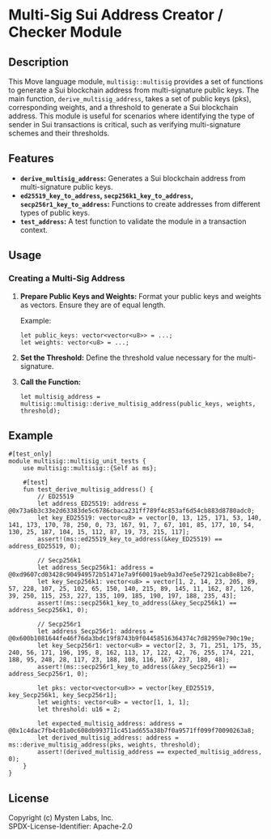 
# Multi-Sig Sui Address Creator / Checker Module

## Description
This Move language module, `multisig::multisig` provides a set of functions to generate a Sui blockchain address from multi-signature public keys. The main function, `derive_multisig_address`, takes a set of public keys (pks), corresponding weights, and a threshold to generate a Sui blockchain address. This module is useful for scenarios where identifying the type of sender in Sui transactions is critical, such as verifying multi-signature schemes and their thresholds.

## Features
- **`derive_multisig_address`:** Generates a Sui blockchain address from multi-signature public keys.
- **`ed25519_key_to_address`, `secp256k1_key_to_address`, `secp256r1_key_to_address`:** Functions to create addresses from different types of public keys.
- **`test_address`:** A test function to validate the module in a transaction context.

## Usage
### Creating a Multi-Sig Address
1. **Prepare Public Keys and Weights:**
   Format your public keys and weights as vectors. Ensure they are of equal length.

   Example: 
   ```move
   let public_keys: vector<vector<u8>> = ...;
   let weights: vector<u8> = ...;
   ```
2. **Set the Threshold:**
   Define the threshold value necessary for the multi-signature.

3. **Call the Function:**
   ```move
   let multisig_address = multisig::multisig::derive_multisig_address(public_keys, weights, threshold);
   ```

## Example
```move
#[test_only]
module multisig::multisig_unit_tests {
    use multisig::multisig::{Self as ms};

    #[test]
    fun test_derive_multisig_address() {
        // ED25519
        let address_ED25519: address = @0x73a6b3c33e2d63383de5c6786cbaca231ff789f4c853af6d54cb883d8780adc0;
        let key_ED25519: vector<u8> = vector[0, 13, 125, 171, 53, 140, 141, 173, 170, 78, 250, 0, 73, 167, 91, 7, 67, 101, 85, 177, 10, 54, 130, 25, 187, 104, 15, 112, 87, 19, 73, 215, 117];
        assert!(ms::ed25519_key_to_address(&key_ED25519) == address_ED25519, 0);

        // Secp256k1
        let address_Secp256k1: address = @0xd9607cd03428c904949572b51471e7a9f60019aeb9a3d7ee5e72921cab8e8be7;
        let key_Secp256k1: vector<u8> = vector[1, 2, 14, 23, 205, 89, 57, 228, 107, 25, 102, 65, 150, 140, 215, 89, 145, 11, 162, 87, 126, 39, 250, 115, 253, 227, 135, 109, 185, 190, 197, 188, 235, 43];
        assert!(ms::secp256k1_key_to_address(&key_Secp256k1) == address_Secp256k1, 0);

        // Secp256r1
        let address_Secp256r1: address = @0x600b1081644fe46f76da3bdc19f8743b9f04458516364374c7d82959e790c19e;
        let key_Secp256r1: vector<u8> = vector[2, 3, 71, 251, 175, 35, 240, 56, 171, 196, 195, 8, 162, 113, 17, 122, 42, 76, 255, 174, 221, 188, 95, 248, 28, 117, 23, 188, 108, 116, 167, 237, 180, 48];
        assert!(ms::secp256r1_key_to_address(&key_Secp256r1) == address_Secp256r1, 0);

        let pks: vector<vector<u8>> = vector[key_ED25519, key_Secp256k1, key_Secp256r1];
        let weights: vector<u8> = vector[1, 1, 1];
        let threshold: u16 = 2;

        let expected_multisig_address: address = @0x1c4dac7fb4c01a0c608db993711c451ad655a38b7f0a9571ff099f70090263a8;
        let derived_multisig_address: address = ms::derive_multisig_address(pks, weights, threshold);
        assert!(derived_multisig_address == expected_multisig_address, 0);
    }
}
```

## License
Copyright (c) Mysten Labs, Inc.  
SPDX-License-Identifier: Apache-2.0
